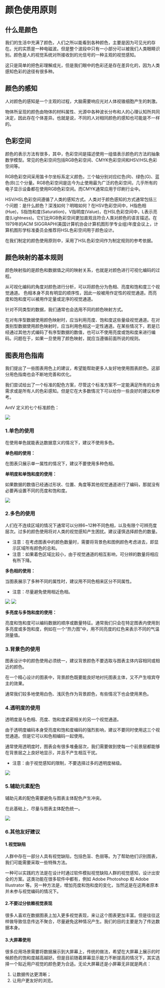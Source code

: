 <!--
index: 1
title: 颜色使用原则
-->

# 颜色使用原则

## 什么是颜色

我们的生活中充满了颜色，人们之所以能看到各种颜色，主要是因为可见光的存在。光的实质是一种电磁波。但是整个波段中只有一小部分可以被我们人类眼睛识别。颜色是人的视觉系统对所接收到的光信号的一种主观的视觉感知。

这只是简单的把色彩理解成光，但是我们眼中的色彩还是存在差异化的，因为人类感知色彩的途径有很多种。

## 颜色的感知

人对颜色的感知是一个主观的过程，大脑需要响应光对人体视锥细胞产生的刺激。

物体所呈现的颜色由物体的材料属性、光源中各种波长分布和人的心理认知所共同决定，因此存在个体差异。也就是说，不同的人对相同颜色的感知也可能是不一样的。

## 色彩空间

颜色的表示方法有很多，其中，色彩空间是描述使用一组值表示颜色的方法的抽象数学模型。常见的色彩空间包括RGB色彩空间、CMYK色彩空间和HSV/HSL色彩空间等。

RGB色彩空间采用笛卡尔坐标系定义颜色，三个轴分别对应红色(R)、绿色(G)、蓝色(B)三个分量。RGB色彩空间是迄今为止使用最为广泛的色彩空间，几乎所有的电子显示设备都在使用RGB色彩空间。而CMYK通常应用于印刷行业中。

HSV/HSL色彩空间遵循了人类的感知方式。人类对于颜色感知的方式通常包括三个问题：是什么颜色？深浅如何？明暗如何？在HSV色彩空间中，H指色相(Hue)，S指饱和度(Saturation)，V指明度(Value)，在HSL色彩空间中，L表示亮度(Lightness)。它们比RGB色彩空间更加直观且符合人类对颜色的语言描述。在1979年的ACM SIGGRAPH(美国计算机协会计算机图形学专业组)年度会议上，计算机图形学标准委员会推荐将HSL色彩空间用于颜色设计。

在我们制定的颜色使用原则中，采用了HSL色彩空间作为制定规则的参考依据。

## 颜色映射的基本规则

颜色映射指的是颜色和数据值之间的映射关系，也就是对颜色进行可视化编码的过程。

从可视化编码的角度对颜色进行分析，可以将颜色分为色相、亮度和饱和度三个视觉通道。
色相本身不具有明显的顺序性，因此一般被用作定性的视觉通道。而亮度和饱和度可以被用作定量或定序的视觉通道。

针对不同类型的数据，我们通常也会选用不同的颜色映射方式。

在对有序型数据使用颜色映射时，应当利用亮度、饱和度这些量级视觉通道。在对类别型数据使用颜色映射时，应当利用色相这一定性通道。在某些情况下，若是已经通过其他方式编码了有序型数据的数值，也可以不使用亮度或饱和度来进行编码。问题在于，如果一旦使用了颜色映射，就应当遵循前面所说的规则。

## 图表用色指南

我们提出了一些图表用色上的建议，希望能帮助更多人友好地使用图表颜色。这部分用色指南也会不断地完善和优化。

我们尝试给出了一个标准的配色方案，尽管这个标准方案不一定能满足所有的业务需求或是所有人的色彩感知。但是它在大多数情况下可以给你一些良好的建议和参考。

AntV 定义的七个标准颜色：

<img src="https://os.alipayobjects.com/rmsportal/qBmJjXwCrcJgWQH.png">

### 1.单色的使用

在使用单色就能表达数据意义的情况下，建议不使用多色。

**单色相的使用：**

在图表只展示单一属性的情况下，建议不要使用多种色相。

**单明度和单饱和度的使用：**

如果数据的数值已经通过形状、位置、角度等其他视觉通道进行了编码，那就没有必要再设置不同的亮度和饱和度。

<img src="https://os.alipayobjects.com/rmsportal/ezxGJHeyJUjDqJV.png">

### 2.多色的使用

人们在不连续区域的情况下通常可以分辨6~12种不同色相，以及有限个可辨亮度层次。过多的颜色使用将对人类的视觉感知产生困扰。建议谨慎选择颜色的数量。

- 注意：在考虑图表中的颜色数量时，需要将背景色和图例颜色考虑进去，即显示区域所有颜色的总和。
- 注意：如果着色区域比较小，由于视觉通道的相互影响，可分辨的数量将相应有所下降。

**多色相的使用：**

当图表展示了多种不同的属性时，建议用不同色相来区分不同属性。

-  注意：尽量避免使用相近色相。

<img src="https://os.alipayobjects.com/rmsportal/ocBUSJeXFGBjUgo.png">

<img src="https://os.alipayobjects.com/rmsportal/OoeDpGwgQeDxCAd.png">


**多亮度与多饱和度的使用：**

亮度和饱和度可以编码数据的顺序或数量特征。通常我们只会在特定图表内使用到多亮度或多饱和度，例如在一个“热力图”中，用不同亮度的红色来表示不同的气温测量值。 

### 3.背景色的使用

图表设计中的颜色使用必须统一，建议背景颜色不要选取与图表主体内容相同或相近的颜色。

在一个精心设计的图表中，背景颜色既要能良好地衬托图表主体，又不产生喧宾夺主的效果。

通常我们较多地使用白色、浅灰色作为背景颜色，有些情况下也会使用黑色。

### 4.透明度的使用

透明度是与色相、亮度、饱和度紧密相关的另一个视觉通道。

由于透明度编码本身受亮度和饱和度编码的强烈影响，建议不要同时使用这三个视觉通道。但是它可以和色相编码一起使用。

通常使用透明度时，图表会有很多堆叠层次，我们需要做到使每一个前景层都能够在背景层之上良好地显示，并且不产生相互干扰。

- 注意：由于视觉感知的限制，不要选择过多的透明度梯级。

<img src="https://os.alipayobjects.com/rmsportal/NFYgbNKVhBWmOvI.png">


### 5.辅助元素配色

辅助元素的配色需要避免与图表主体配色产生冲突。

在此基础上，尽量与图表主体配色统一。

<img src="https://os.alipayobjects.com/rmsportal/zqUrlzDCtLBUdSQ.png">

### 6.其他友好建议

#### 1.视觉缺陷

人群中存在一部分人具有视觉缺陷，包括色盲、色弱等。为了帮助他们识别图表，我们可能需要采取一些特殊方法。

一种可以实践的方法是在设计时通过软件模拟视觉缺陷人群的视觉感知，设计出安全的方案。这类功能在很多软件中都有，例如 Adobe Photoshop 和 Adobe Illustrator 等。另一种方法是，增加亮度和饱和度的变化，当然这是在这两者原本并未参与视觉编码的情况下。


#### 2.不要过分依赖视觉表现

很多人喜欢在数据图表上加入更多视觉表现，来让这个图表更加丰富。但是往往这样做导致信息传达不聚合，尽量避免这种情况产生。我们的目的主要是为了传达数据本身。

#### 3.大屏幕使用

很多应用场景需要将数据展示到大屏幕上，传统的做法，希望在大屏幕上展示的时候颜色的饱和度越高越好。但是目前随着屏幕显示能力不断提高的情况下，其实选择一个贴近用户视觉的颜色更为合适。无论大屏幕还是小屏幕无非就是两点：

1. 让数据传达更清晰；
2. 让用户更友好的浏览。

